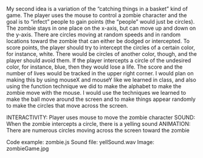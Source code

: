 My second idea is a variation of the “catching things in a basket” kind of game. The player uses the mouse to control a zombie character and the goal is to “infect” people to gain points (the “people” would just be circles). The zombie stays in one place on the x-axis, but can move up and down on the y-axis. There are circles moving at random speeds and in random locations toward the zombie that can either be dodged or intercepted. To score points, the player should try to intercept the circles of a certain color, for instance, white. There would be circles of another color, though, and the player should avoid them. If the player intercepts a circle of the undesired color, for instance, blue, then they would lose a life. The score and the number of lives would be tracked in the upper right corner. I would plan on making this by using mouseX and mouseY like we learned in class, and also using the function technique we did to make the alphabet to make the zombie move with the mouse. I would use the techniques we learned to make the ball move around the screen and to make things appear randomly to make the circles that move across the screen.

INTERACTIVITY: Player uses mouse to move the zombie character
SOUND: When the zombie intercepts a circle, there is a yelling sound
ANIMATION: There are numerous circles moving across the screen toward the zombie

Code example: zombie.js
Sound file: yellSound.wav
Image: zombieGame.jpg
